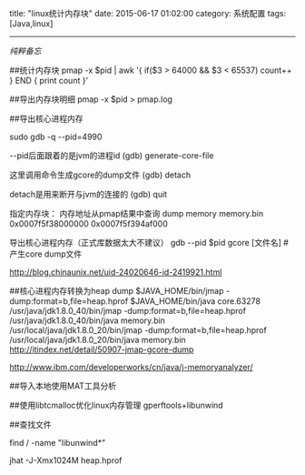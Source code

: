 title: "linux统计内存块"
date: 2015-06-17 01:02:00
category: 系统配置
tags: [Java,linux]

---
*纯粹备忘*

##统计内存块
pmap -x $pid | awk '{ if($3 > 64000 && $3 < 65537) count++ } END { print count }’

##导出内存块明细
pmap -x $pid > pmap.log

##导出核心进程内存

sudo gdb -q --pid=4990
 
--pid后面跟着的是jvm的进程id
(gdb) generate-core-file 
 
这里调用命令生成gcore的dump文件
(gdb) detach 
 
detach是用来断开与jvm的连接的
(gdb) quit

指定内存块：
内存地址从pmap结果中查询
 dump memory memory.bin 0x0007f5f38000000 0x0007f5f394af000

导出核心进程内存（正式库数据太大不建议）
gdb --pid $pid
gcore   [文件名]    #   产生core dump文件

http://blog.chinaunix.net/uid-24020646-id-2419921.html

##核心进程内存转换为heap dump
$JAVA_HOME/bin/jmap -dump:format=b,file=heap.hprof $JAVA_HOME/bin/java core.63278 
/usr/java/jdk1.8.0_40/bin/jmap -dump:format=b,file=heap.hprof /usr/java/jdk1.8.0_40/bin/java memory.bin
/usr/local/java/jdk1.8.0_20/bin/jmap -dump:format=b,file=heap.hprof /usr/local/java/jdk1.8.0_20/bin/java memory.bin
http://itindex.net/detail/50907-jmap-gcore-dump

http://www.ibm.com/developerworks/cn/java/j-memoryanalyzer/


##导入本地使用MAT工具分析

##使用libtcmalloc优化linux内存管理
gperftools+libunwind


##查找文件

find / -name "libunwind*” 


jhat -J-Xmx1024M heap.hprof 
